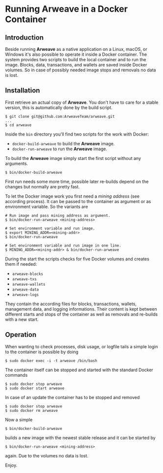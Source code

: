 # Running Arweave in a Docker Container

## Introduction

Beside running **Arweave** as a native application on a Linux, macOS, or Windows it's also possible to operate it inside a Docker container. The system provides two scripts to build the local container and to run the image. Blocks, data, transactions, and wallets are saved inside Docker volumes. So in case of possibly needed image stops and removals no data is lost.

## Installation

First retrieve an actual copy of **Arweave**. You don't have to care for a stable version, this is automatically done by the build script.

```shell
$ git clone git@github.com:ArweaveTeam/arweave.git
...
$ cd arweave
```

Inside the `bin` directory you'll find two scripts for the work with Docker:

- `docker-build-arweave` to build the **Arweave** image.
- `docker-run-arweave` to run the **Arweave** image.

To build the **Arweave** image simply start the first script without any arguments.

```shell
$ bin/docker-build-arweave
```

First run needs some more time, possible later re-builds depend on the changes but normally are pretty fast.

To let the Docker image work you first need a *mining address* (see according process). It can be passed to the container as argument or as environment variable. So the variants are

```script
# Run image and pass mining address as argument.
$ bin/docker-run-arweave <mining-address>

# Set environment variable and run image.
$ export MINING_ADDR=<mining-addr>
$ bin/docker-run-arweave

# Set environment variable and run image in one line.
$ MINING_ADDR=<mining-addr> & bin/docker-run-arweave
```

During the start the scripts checks for five Docker volumes and creates them if needed:

- `arweave-blocks`
- `arweave-txs`
- `arweave-wallets`
- `arweave-data`
- `arweave-logs`

They contain the according files for blocks, transactions, wallets, management data, and logging informations. Their content is kept between different starts and stops of the container as well as removals and re-builds with a new start.

## Operation

When wanting to check processes, disk usage, or logfile tails a simple login to the container is possible by doing

```shell
$ sudo docker exec -i -t arweave /bin/bash
```

The container itself can be stopped and started with the standard Docker commands

```shell
$ sudo docker stop arweave
$ sudo docker start arweave
```

In case of an update the container has to be stopped and removed

```shell
$ sudo docker stop arweave
$ sudo docker rm arweave
```

Now a simple

```shell
$ bin/docker-build-arweave
```

builds a new image with the newest stable release and it can be started by

```script
$ bin/docker-run-arweave <mining-address>
```

again. Due to the volumes no data is lost.

Enjoy.